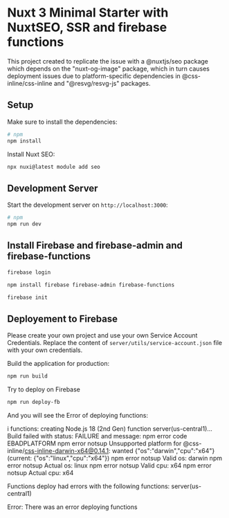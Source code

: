 # Nuxt 3 Minimal Starter with NuxtSEO, SSR and firebase functions

This project created to replicate the issue with a @nuxtjs/seo package which depends on the "nuxt-og-image" package, which in turn causes deployment issues due to platform-specific dependencies in @css-inline/css-inline and "@resvg/resvg-js" packages.

## Setup

Make sure to install the dependencies:

```bash
# npm
npm install
```

Install Nuxt SEO:

```bash
npx nuxi@latest module add seo
```

## Development Server

Start the development server on `http://localhost:3000`:

```bash
# npm
npm run dev
```

## Install Firebase and firebase-admin and firebase-functions

```bash
firebase login

npm install firebase firebase-admin firebase-functions

firebase init
```

## Deployement to Firebase

Please create your own project and use your own Service Account Credentials. Replace the content of `server/utils/service-account.json` file with your own credentials.

Build the application for production:

```bash
npm run build
```

Try to deploy on Firebase
```bash
npm run deploy-fb
```

And you will see the Error of deploying functions:

i  functions: creating Node.js 18 (2nd Gen) function server(us-central1)...
Build failed with status: FAILURE and message: npm error code EBADPLATFORM
npm error notsup Unsupported platform for @css-inline/css-inline-darwin-x64@0.14.1: wanted {"os":"darwin","cpu":"x64"} (current: {"os":"linux","cpu":"x64"})
npm error notsup Valid os:   darwin
npm error notsup Actual os:  linux
npm error notsup Valid cpu:  x64
npm error notsup Actual cpu: x64


Functions deploy had errors with the following functions:
        server(us-central1)

Error: There was an error deploying functions